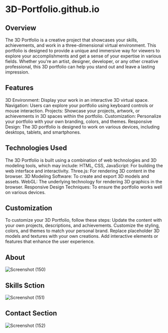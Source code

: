 # 3D-Portfolio.github.io

## Overview
The 3D Portfolio is a creative project that showcases your skills, achievements, and work in a three-dimensional virtual environment. This portfolio is designed to provide a unique and immersive way for viewers to explore your accomplishments and get a sense of your expertise in various fields. Whether you're an artist, designer, developer, or any other creative professional, this 3D portfolio can help you stand out and leave a lasting impression.

## Features
3D Environment: Display your work in an interactive 3D virtual space.
Navigation: Users can explore your portfolio using keyboard controls or mouse interaction.
Projects: Showcase your projects, artwork, or achievements in 3D spaces within the portfolio.
Customization: Personalize your portfolio with your own branding, colors, and themes.
Responsive Design: The 3D portfolio is designed to work on various devices, including desktops, tablets, and smartphones.

## Technologies Used
The 3D Portfolio is built using a combination of web technologies and 3D modeling tools, which may include:
HTML, CSS, JavaScript: For building the web interface and interactivity.
Three.js: For rendering 3D content in the browser.
3D Modeling Software: To create and export 3D models and assets.
WebGL: The underlying technology for rendering 3D graphics in the browser.
Responsive Design Techniques: To ensure the portfolio works well on various devices.

## Customization
To customize your 3D Portfolio, follow these steps:
Update the content with your own projects, descriptions, and achievements.
Customize the styling, colors, and themes to match your personal brand.
Replace placeholder 3D models and textures with your own creations.
Add interactive elements or features that enhance the user experience.

## About 
![Screenshot (150)](https://github.com/ishaadikari1234/3D-Portfolio.github.io/assets/106690183/dda6ba9f-c051-4017-80c1-6a6b10086c58)

## Skills Sction
![Screenshot (151)](https://github.com/ishaadikari1234/3D-Portfolio.github.io/assets/106690183/36204b85-de8f-4a0a-9d50-0f3d6dddb0d8)

## Contact Section
![Screenshot (152)](https://github.com/ishaadikari1234/3D-Portfolio.github.io/assets/106690183/48aacec8-98ea-4c51-b7f2-82401dfd12b1)

